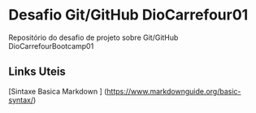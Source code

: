 # Desafio Git/GitHub DioCarrefour01
Repositório do desafio de projeto sobre Git/GitHub DioCarrefourBootcamp01

## Links Uteis
[Sintaxe Basica Markdown ] (https://www.markdownguide.org/basic-syntax/)
